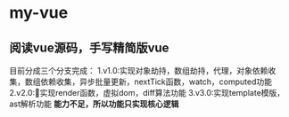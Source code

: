 # my-vue
## 阅读vue源码，手写精简版vue
目前分成三个分支完成：
1.v1.0:实现对象劫持，数组劫持，代理，对象依赖收集，数组依赖收集，异步批量更新，nextTick函数，watch，computed功能  
2.v2.0:实现render函数，虚拟dom，diff算法功能
3.v3.0:实现template模版，ast解析功能
__能力不足，所以功能只实现核心逻辑__
